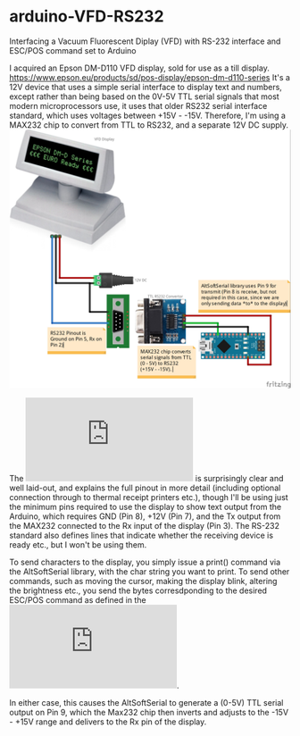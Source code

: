 # arduino-VFD-RS232
Interfacing a Vacuum Fluorescent Diplay (VFD) with RS-232 interface and ESC/POS command set to Arduino

I acquired an Epson DM-D110 VFD display, sold for use as a till display. https://www.epson.eu/products/sd/pos-display/epson-dm-d110-series
It's a 12V device that uses a simple serial interface to display text and numbers, except rather than being based on the 0V-5V TTL serial signals that most modern microprocessors use, it uses that older RS232 serial interface standard, which uses voltages between +15V - -15V. 
Therefore, I'm using a MAX232 chip to convert from TTL to RS232, and a separate 12V DC supply. 
![](https://raw.githubusercontent.com/playfultechnology/arduino-VFD/main/Arduino%20VFD_bb.jpg)

The ![Technical Reference Document](https://github.com/playfultechnology/arduino-VFD-RS232/blob/main/UA0-DM-D110_TechRef.pdf) is surprisingly clear and well laid-out, and explains the full pinout in more detail (including optional connection through to thermal receipt printers etc.), though I'll be using just the minimum pins required to use the display to show text output from the Arduino, which requires GND (Pin 8), +12V (Pin 7), and the Tx output from the MAX232 connected to the Rx input of the display (Pin 3). The RS-232 standard also defines lines that indicate whether the receiving device is ready etc., but I won't be using them.

To send characters to the display, you simply issue a print() command via the AltSoftSerial library, with the char string you want to print. To send other commands, such as moving the cursor, making the display blink, altering the brightness etc., you send the bytes corresdponding to the desired ESC/POS command as defined in the ![ESC/POS CmdSet document](https://github.com/playfultechnology/arduino-VFD-RS232/blob/main/EpsonCmdSet.pdf). 

In either case, this causes the AltSoftSerial to generate a (0-5V) TTL serial output on Pin 9, which the Max232 chip then inverts and adjusts to the -15V - +15V range and delivers to the Rx pin of the display. 
